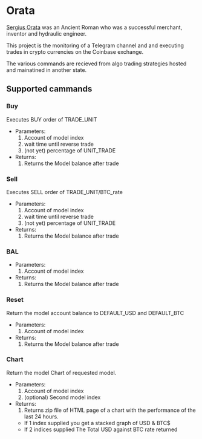 # Orata
[Sergius Orata](https://en.wikipedia.org/wiki/Sergius_Orata) was an Ancient Roman who was a successful merchant, inventor and hydraulic engineer.

This project is the monitoring of a Telegram channel and and executing trades in crypto currencies on the Coinbase exchange.

The various commands are recieved from algo trading strategies hosted and mainatined in another state.

## Supported cammands
### Buy 
Executes BUY order of TRADE_UNIT
  * Parameters: 
    1. Account of model index
    2. wait time until reverse trade
    3. (not yet) percentage of UNIT_TRADE
 * Returns:
    1. Returns the Model balance after trade
### Sell
Executes SELL order of TRADE_UNIT/BTC_rate
* Parameters: 
    1. Account of model index
    2. wait time until reverse trade
    3. (not yet) percentage of UNIT_TRADE
* Returns:
    1. Returns the Model balance after trade
### BAL
* Parameters: 
    1. Account of model index
* Returns:
    1. Returns the Model balance after trade
### Reset
Return the model account balance to DEFAULT_USD and DEFAULT_BTC
* Parameters: 
    1. Account of model index
* Returns:
    1. Returns the Model balance after trade
### Chart
Return the model Chart of requested model. 
* Parameters: 
    1. Account of model index
    2. (optional) Second model index
* Returns:
    1. Returns zip file of HTML page of a chart with the performance of the last 24 hours.
    - If 1 index supplied you get a stacked graph of USD & BTC$
    - If 2 indices supplied The Total USD against BTC rate returned

